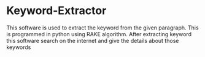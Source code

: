 # Keyword-Extractor
This software is used to extract the keyword from the given paragraph. This is programmed in python using RAKE algorithm. After extracting keyword this software search on the internet and give the details about those keywords

